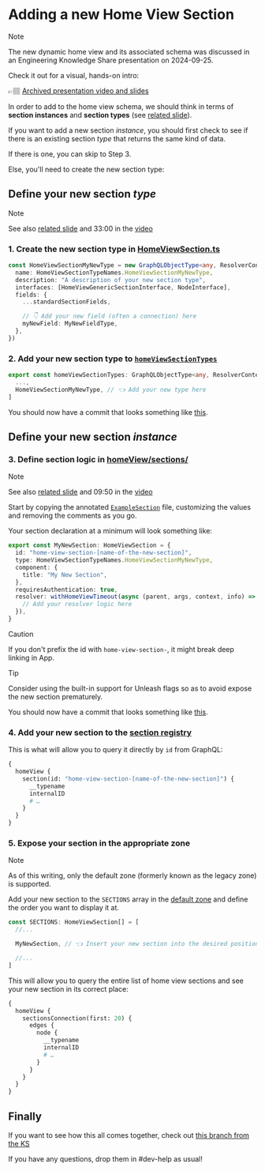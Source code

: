 # Adding a new Home View Section

> [!NOTE]
> The new dynamic home view and its associated schema was discussed in an
> Engineering Knowledge Share presentation on 2024-09-25.
>
> Check it out for a visual, hands-on intro:
>
> 👉🏽 [Archived presentation video and slides][ks_archive]

In order to add to the home view schema, we should think in terms of **section instances** and **section types** (see [related slide][ks_slide_instances_types]).

If you want to add a new section _instance_, you should first check to see if there is an existing section _type_ that returns the same kind of data.

If there is one, you can skip to Step 3.

Else, you'll need to create the new section type:

## Define your new section _type_

> [!NOTE]
> See also [related slide][ks_slide_new_section_type] and 33:00 in the [video][ks_archive]

### 1. Create the new section type in [HomeViewSection.ts][section_type_declarations]

```typescript
const HomeViewSectionMyNewType = new GraphQLObjectType<any, ResolverContext>({
  name: HomeViewSectionTypeNames.HomeViewSectionMyNewType,
  description: "A description of your new section type",
  interfaces: [HomeViewGenericSectionInterface, NodeInterface],
  fields: {
    ...standardSectionFields,

    // 👇 Add your new field (often a connection) here
    myNewField: MyNewFieldType,
  },
})
```

### 2. Add your new section type to [`homeViewSectionTypes`][section_types_list]

```typescript
export const homeViewSectionTypes: GraphQLObjectType<any, ResolverContext>[] = [
  ...,
  HomeViewSectionMyNewType, // 👈 Add your new type here
]
```

You should now have a commit that looks something like [this][gh_new_section_type_commit].

## Define your new section _instance_

### 3. Define section logic in [homeView/sections/][section_instance_declarations]

> [!NOTE]
> See also [related slide][ks_slide_new_section_instance] and 09:50 in the [video][ks_archive]

Start by copying the annotated [`ExampleSection`][example_section_declaration] file, customizing the values and removing the comments as you go.

Your section declaration at a minimum will look something like:

```typescript
export const MyNewSection: HomeViewSection = {
  id: "home-view-section-[name-of-the-new-section]",
  type: HomeViewSectionTypeNames.HomeViewSectionMyNewType,
  component: {
    title: "My New Section",
  },
  requiresAuthentication: true,
  resolver: withHomeViewTimeout(async (parent, args, context, info) => {
    // Add your resolver logic here
  }),
}
```

> [!CAUTION]
> If you don't prefix the id with `home-view-section-`, it might break deep linking in App.

> [!TIP]
> Consider using the built-in support for Unleash flags so as to avoid expose the new section prematurely.

You should now have a commit that looks something like [this][gh_new_section_instance_commit].

### 4. Add your new section to the [section registry][section_instance_registry]

This is what will allow you to query it directly by `id` from GraphQL:

```graphql
{
  homeView {
    section(id: "home-view-section-[name-of-the-new-section]") {
      __typename
      internalID
      # …
    }
  }
}
```

### 5. Expose your section in the appropriate zone

> [!NOTE]
> As of this writing, only the default zone (formerly known as the legacy zone) is supported.

Add your new section to the `SECTIONS` array in the [default zone][default_zone] and define the order you want to display it at.

```typescript
const SECTIONS: HomeViewSection[] = [
  //...

  MyNewSection, // 👈 Insert your new section into the desired position

  //...
]
```

This will allow you to query the entire list of home view sections and see your new section in its correct place:

```graphql
{
  homeView {
    sectionsConnection(first: 20) {
      edges {
        node {
          __typename
          internalID
          # …
        }
      }
    }
  }
}
```

## Finally

If you want to see how this all comes together, check out [this branch from the KS][gh_new_section_type_and_instance_branch]

If you have any questions, drop them in #dev-help as usual!

<!-- repo file links -->

[section_type_declarations]: ../src/schema/v2/homeView/HomeViewSection.ts
[section_types_list]: ../src/schema/v2/homeView/HomeViewSection.ts
[section_instance_declarations]: ../src/schema/v2/homeView/sections
[example_section_declaration]: ../src/schema/v2/homeView/sections/_ExampleSection.ts
[section_instance_registry]: ../src/schema/v2/homeView/sections/index.ts
[default_zone]: ../src/schema/v2/homeView/zones/default.ts

<!-- KS links -->

[ks_archive]: https://drive.google.com/drive/folders/1C8bCSC4O6DhvczxwiPVclvX5_9b9QNV2?usp=share_link
[ks_video]: https://drive.google.com/drive/folders/1C8bCSC4O6DhvczxwiPVclvX5_9b9QNV2?usp=share_link
[ks_slide_instances_types]: https://docs.google.com/presentation/d/1j9yFZmkdelJ6y3YQiuJ-KaUTv0Pc9-ZwyTdrR5HrU9Q/edit#slide=id.g3024881a6d2_1_126
[ks_slide_new_section_instance]: https://docs.google.com/presentation/d/1j9yFZmkdelJ6y3YQiuJ-KaUTv0Pc9-ZwyTdrR5HrU9Q/edit#slide=id.g304a7fb6f10_1_15
[ks_slide_new_section_type]: https://docs.google.com/presentation/d/1j9yFZmkdelJ6y3YQiuJ-KaUTv0Pc9-ZwyTdrR5HrU9Q/edit#slide=id.g304a7fb6f10_1_23

<!-- sample commit links -->

[gh_new_section_type_commit]: https://github.com/artsy/metaphysics/commit/34dd1ddf195da8bb8a842e7e5b2b3bf77cf5f8be
[gh_new_section_instance_commit]: https://github.com/artsy/metaphysics/commit/98c9acec51ab2f4c9c0ec8d2e24c66c1219fe5c0
[gh_new_section_type_and_instance_branch]: https://github.com/artsy/metaphysics/compare/main...onyx/home-view-ks-demo-new-section-type
